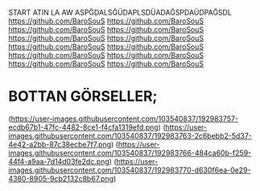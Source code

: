 START ATIN LA AW ASPĞDALSĞÜDAPLSDÜADAĞSPDAÜDPAĞSDL
https://github.com/BaroSouS
https://github.com/BaroSouS
https://github.com/BaroSouS
https://github.com/BaroSouS
https://github.com/BaroSouS
https://github.com/BaroSouS  
https://github.com/BaroSouS
https://github.com/BaroSouS
https://github.com/BaroSouS
https://github.com/BaroSouS
https://github.com/BaroSouS
https://github.com/BaroSouS
 # BOTTAN GÖRSELLER;

(https://user-images.githubusercontent.com/103540837/192983757-ecdb67b1-47fc-4482-8ce1-f4cfa1319efd.png)
(https://user-images.githubusercontent.com/103540837/192983763-2c6bebb2-5d37-4e42-a2bb-87c38ecbe7f7.png)
(https://user-images.githubusercontent.com/103540837/192983766-484ca60b-f259-44f4-a9aa-7d14d03fe2dc.png)
(https://user-images.githubusercontent.com/103540837/192983770-d630f6ea-0e29-4380-8905-9cb2132c8b67.png)
